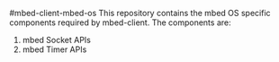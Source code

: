 #mbed-client-mbed-os
This repository contains the mbed OS specific components required by mbed-client.
The components are:
1) mbed Socket APIs
2) mbed Timer APIs


